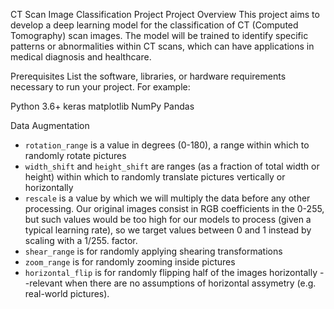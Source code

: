 
CT Scan Image Classification Project
Project Overview
This project aims to develop a deep learning model for the classification of CT (Computed Tomography) scan images. The model will be trained to identify specific patterns or abnormalities within CT scans, which can have applications in medical diagnosis and healthcare.

Prerequisites
List the software, libraries, or hardware requirements necessary to run your project. For example:

Python 3.6+
keras
matplotlib
NumPy
Pandas

Data Augmentation

* `rotation_range` is a value in degrees (0-180), a range within which to randomly rotate pictures
* `width_shift` and `height_shift` are ranges (as a fraction of total width or height) within which to randomly translate pictures vertically or horizontally
* `rescale` is a value by which we will multiply the data before any other processing. Our original images consist in RGB coefficients in the 0-255, but such values would be too high for our models to process (given a typical learning rate), so we target values between 0 and 1 instead by scaling with a 1/255. factor.
* `shear_range` is for randomly applying shearing transformations
* `zoom_range` is for randomly zooming inside pictures
* `horizontal_flip` is for randomly flipping half of the images horizontally --relevant when there are no assumptions of horizontal assymetry (e.g. real-world pictures).



